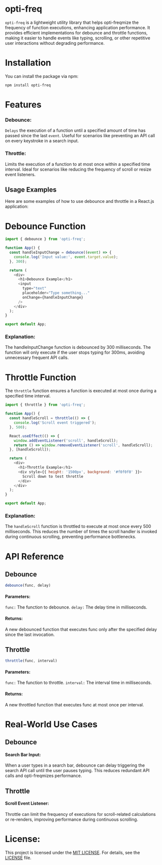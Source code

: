 # opti-freq
`opti-freq` is a lightweight utility library that helps opti-freqmize the frequency of function 
executions, enhancing application performance. It provides efficient implementations for debounce and throttle functions, making it easier to handle events like typing, scrolling, or other
repetitive user interactions without degrading performance.

# Installation

You can install the package via npm:

```bash
npm install opti-freq
```
# Features
### Debounce: 
`Delays` the execution of a function until a specified amount of time has passed since the last
`event`. Useful for scenarios like preventing an API call on every keystroke in a search input.

### Throttle: 
Limits the execution of a function to at most once within a specified time interval. Ideal for scenarios like reducing the frequency of scroll or resize event listeners.

## Usage Examples
Here are some examples of how to use debounce and throttle in a React.js application:

# Debounce Function

```javascript
import { debounce } from 'opti-freq';

function App() {
  const handleInputChange = debounce((event) => {
    console.log('Input value:', event.target.value);
  }, 300);

  return (
    <div>
      <h1>Debounce Example</h1>
      <input
        type="text"
        placeholder="Type something..."
        onChange={handleInputChange}
      />
    </div>
  );
}

export default App;
```

### Explanation:
The handleInputChange function is debounced by 300 milliseconds.
The function will only execute if the user stops typing for 300ms, avoiding unnecessary frequent
API calls.

# Throttle Function
The `throttle` function ensures a function is executed at most once during a specified time interval.

```javascript 
import { throttle } from 'opti-freq';

function App() {
  const handleScroll = throttle(() => {
    console.log('Scroll event triggered');
  }, 500);

  React.useEffect(() => {
    window.addEventListener('scroll', handleScroll);
    return () => window.removeEventListener('scroll', handleScroll);
  }, [handleScroll]);

  return (
    <div>
      <h1>Throttle Example</h1>
      <div style={{ height: '1500px', background: '#f0f0f0' }}>
        Scroll down to test throttle
      </div>
    </div>
  );
}

export default App;
```

### Explanation:
The `handleScroll` function is throttled to execute at most once every 500 milliseconds.
This reduces the number of times the scroll handler is invoked during continuous scrolling,
preventing performance bottlenecks.

# API Reference
## Debounce

```javascript
debounce(func, delay)
```

#### Parameters:
`func:` The function to debounce.
`delay:` The delay time in milliseconds.
#### Returns:
A new debounced function that executes func only after the specified delay since the last invocation.

## Throttle
```javascript
throttle(func, interval)
```

#### Parameters:
`func:` The function to throttle.
`interval:` The interval time in milliseconds.
#### Returns: 
A new throttled function that executes func at most once per interval.

# Real-World Use Cases
## Debounce
#### Search Bar Input:
When a user types in a search bar, debounce can delay triggering the search API
call until the user pauses typing. This reduces redundant API calls and opti-freqmizes performance.

## Throttle
#### Scroll Event Listener:
Throttle can limit the frequency of executions for scroll-related
calculations or re-renders, improving performance during continuous scrolling.
# License:
This project is licensed under the [MIT LICENSE](https://github.com/Attaullahkhanit/opti/blob/main/LICENSE). For details, see the [LICENSE](https://github.com/Attaullahkhanit/opti/blob/main/LICENSE) file.